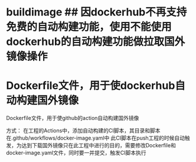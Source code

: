# buildimage  ## 因dockerhub不再支持免费的自动构建功能，使用不能使用dockerhub的自动构建功能做拉取国外镜像操作
# Dockerfile文件，用于使dockerhub自动构建国外镜像 
Dockerfile文件，用于使github的action自动构建国外镜像

方式：
在工程的Actions中，添加自动构建的CI脚本，其目录和脚本在.github/workflows/docker-image.yaml中
此CI脚本在push工程的时候自动触发，为达到下载国外镜像只在此工程中进行的目的，需要修改Dockerfile和docker-image.yaml文件，同时要一并提交，触发CI脚本执行
